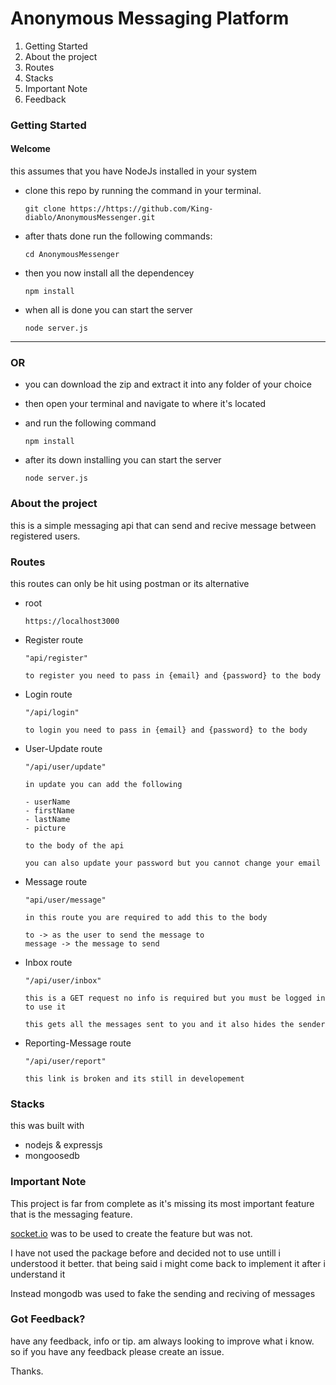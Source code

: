 # Anonymous Messaging Platform

1. Getting Started
2. About the project
3. Routes
4. Stacks
5. Important Note
6. Feedback

### Getting Started

#### Welcome

 this assumes that you have NodeJs installed in your system


* clone this repo by running the command in your terminal.
  ```
  git clone https://https://github.com/King-diablo/AnonymousMessenger.git
  ```

* after thats done run the following commands:
   ```
   cd AnonymousMessenger
   ```

* then you now install all the dependencey
  ```
  npm install
  ```

* when all is done you can start the server
  ``` 
  node server.js
  ```

***

### OR

* you can download the zip and extract it into any folder of your
  choice

* then open your terminal and navigate to where it's located
* and run the following command
  ``` 
  npm install
  ```
* after its down installing you can start the server
  ``` 
  node server.js 
  ```


### About the project

this is a simple messaging api that can send and recive message between registered
users.

### Routes
  this routes can only be hit using postman or its alternative

* root
  ```
  https://localhost3000
  ```

* Register route
    ```
    "api/register"
    ```
    ```
    to register you need to pass in {email} and {password} to the body
    ```

* Login route
  ```
  "/api/login"
  ```
  ```
  to login you need to pass in {email} and {password} to the body
  ```

* User-Update route
  ```
  "/api/user/update"
  ```

  ```
  in update you can add the following

  - userName
  - firstName
  - lastName
  - picture

  to the body of the api

  you can also update your password but you cannot change your email
  ```
* Message route
    ```
    "api/user/message"
    ```

    ```
    in this route you are required to add this to the body

    to -> as the user to send the message to
    message -> the message to send
    ```
* Inbox route
  ```
  "/api/user/inbox"
  ```

  ```
  this is a GET request no info is required but you must be logged in to use it

  this gets all the messages sent to you and it also hides the sender
  ```
* Reporting-Message route
  ```
  "/api/user/report"
  ```

  ```
  this link is broken and its still in developement
  ```
### Stacks
this was built with
* nodejs & expressjs
* mongoosedb

### Important Note

This project is far from complete as it's missing its most important feature that is
the messaging feature.

[socket.io](https://socket.io/) was to be used to create the feature but was not.

I have not used the package before and decided not to use untill i understood it better. that being said i might come back to implement it after i understand it

Instead mongodb was used to fake the sending and reciving of messages

### Got Feedback?
have any feedback, info or tip. am always looking to improve what i know. so if you have any feedback please create an issue.

Thanks.